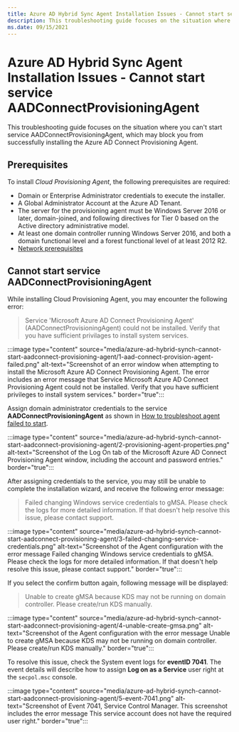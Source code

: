 ```yaml
---
title: Azure AD Hybrid Sync Agent Installation Issues - Cannot start service AADConnectProvisioningAgent
description: This troubleshooting guide focuses on the situation where you can't start service AADConnectProvisioningAgent, which may block you from successfully installing the Azure AD Connect Provisioning Agent.
ms.date: 09/15/2021
---
```


# Azure AD Hybrid Sync Agent Installation Issues - Cannot start service AADConnectProvisioningAgent

This troubleshooting guide focuses on the situation where you can't start service AADConnectProvisioningAgent, which may block you from successfully installing the Azure AD Connect Provisioning Agent.

## Prerequisites

To install *Cloud Provisioning Agent*, the following prerequisites are required:

- Domain or Enterprise Administrator credentials to execute the installer.
- A Global Administrator Account at the Azure AD Tenant.
- The server for the provisioning agent must be Windows Server 2016 or later, domain-joined, and following directives for Tier 0 based on the Active directory administrative model.
- At least one domain controller running Windows Server 2016, and both a domain functional level and a forest functional level of at least 2012 R2.
- [Network prerequisites](/azure/active-directory/cloud-sync/how-to-prerequisites#in-your-on-premises-environment)

## Cannot start service AADConnectProvisioningAgent

While installing Cloud Provisioning Agent, you may encounter the following error:

> Service 'Microsoft Azure AD Connect Provisioning Agent' (AADConnectProvisioningAgent) could not be installed. Verify that you have sufficient privilages to install system services.

:::image type="content" source="media/azure-ad-hybrid-synch-cannot-start-aadconnect-provisioning-agent/1-aad-connect-provision-agent-failed.png" alt-text="Screenshot of an error window when attempting to install the Microsoft Azure AD Connect Provisioning Agent. The error includes an error message that Service Microsoft Azure AD Connect Provisioning Agent could not be installed. Verify that you have sufficient privileges to install system services." border="true":::

Assign domain administrator credentials to the service **AADConnectProvisioningAgent** as shown in [How to troubleshoot agent failed to start](/azure/active-directory/cloud-sync/how-to-troubleshoot#agent-failed-to-start).

:::image type="content" source="media/azure-ad-hybrid-synch-cannot-start-aadconnect-provisioning-agent/2-provisioning-agent-properties.png" alt-text="Screenshot of the Log On tab of the Microsoft Azure AD Connect Provisioning Agent window, including the account and password entries." border="true":::

After assigning credentials to the service, you may still be unable to complete the installation wizard, and receive the following error message:

> Failed changing Windows service credentials to gMSA. Please check the logs for more detailed information. If that doesn't help resolve this issue, please contact support.

:::image type="content" source="media/azure-ad-hybrid-synch-cannot-start-aadconnect-provisioning-agent/3-failed-changing-service-credentials.png" alt-text="Screenshot of the Agent configuration with the error message Failed changing Windows service credentials to gMSA. Please check the logs for more detailed information. If that doesn't help resolve this issue, please contact support." border="true":::

If you select the confirm button again, following message will be displayed:

> Unable to create gMSA because KDS may not be running on domain controller. Please create/run KDS manually.

:::image type="content" source="media/azure-ad-hybrid-synch-cannot-start-aadconnect-provisioning-agent/4-unable-create-gmsa.png" alt-text="Screenshot of the Agent configuration with the error message Unable to create gMSA because KDS may not be running on domain controller. Please create/run KDS manually." border="true":::

To resolve this issue, check the System event logs for **eventID 7041**. The event details will describe how to assign **Log on as a Service** user right at the `secpol.msc` console.

:::image type="content" source="media/azure-ad-hybrid-synch-cannot-start-aadconnect-provisioning-agent/5-event-7041.png" alt-text="Screenshot of Event 7041, Service Control Manager. This screenshot includes the error message This service account does not have the required user right." border="true":::
